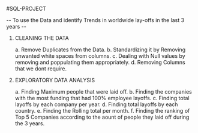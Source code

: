 #SQL-PROJECT 

-- To use the Data and identify Trends in worldwide lay-offs in the last 3 years --

1. CLEANING THE DATA

   a. Remove Duplicates from the Data.
   b. Standardizing it by Removing unwanted white spaces from columns.
   c. Dealing with Null values by removing and poppulating them appropriately.
   d. Removing Columns that we dont require.

3. EXPLORATORY DATA ANALYSIS

   a. Finding Maximum people that were laid off.
   b. Finding the companies with the most funding that had 100% employee layoffs.
   c. Finding total layoffs by each company per year.
   d. Finding total layoffs by each country.
   e. Finding the Rolling total per month.
   f. Finding the ranking of Top 5 Companies according to the aount of people they laid off during the 3 years.
   
